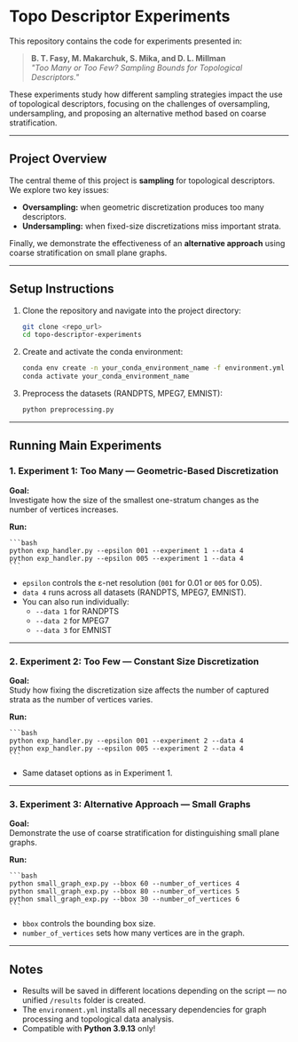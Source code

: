 # Topo Descriptor Experiments

This repository contains the code for experiments presented in:

> **B. T. Fasy, M. Makarchuk, S. Mika, and D. L. Millman**  
> *"Too Many or Too Few? Sampling Bounds for Topological Descriptors."*

These experiments study how different sampling strategies impact the use of topological descriptors, focusing on the challenges of oversampling, undersampling, and proposing an alternative method based on coarse stratification.

---

## Project Overview

The central theme of this project is **sampling** for topological descriptors.  
We explore two key issues:
- **Oversampling:** when geometric discretization produces too many descriptors.
- **Undersampling:** when fixed-size discretizations miss important strata.

Finally, we demonstrate the effectiveness of an **alternative approach** using coarse stratification on small plane graphs.

---

## Setup Instructions

1. Clone the repository and navigate into the project directory:

    ```bash
    git clone <repo_url>
    cd topo-descriptor-experiments
    ```

2. Create and activate the conda environment:

    ```bash
    conda env create -n your_conda_environment_name -f environment.yml
    conda activate your_conda_environment_name
    ```

3. Preprocess the datasets (RANDPTS, MPEG7, EMNIST):

    ```bash
    python preprocessing.py
    ```

---

## Running Main Experiments

### 1. Experiment 1: Too Many — Geometric-Based Discretization

**Goal:**  
Investigate how the size of the smallest one-stratum changes as the number of vertices increases.

**Run:**

    ```bash
    python exp_handler.py --epsilon 001 --experiment 1 --data 4
    python exp_handler.py --epsilon 005 --experiment 1 --data 4
    ```

- `epsilon` controls the ε-net resolution (`001` for 0.01 or `005` for 0.05).
- `data 4` runs across all datasets (RANDPTS, MPEG7, EMNIST).
- You can also run individually:
  - `--data 1` for RANDPTS
  - `--data 2` for MPEG7
  - `--data 3` for EMNIST

---

### 2. Experiment 2: Too Few — Constant Size Discretization

**Goal:**  
Study how fixing the discretization size affects the number of captured strata as the number of vertices varies.

**Run:**

    ```bash
    python exp_handler.py --epsilon 001 --experiment 2 --data 4
    python exp_handler.py --epsilon 005 --experiment 2 --data 4
    ```

- Same dataset options as in Experiment 1.

---

### 3. Experiment 3: Alternative Approach — Small Graphs

**Goal:**  
Demonstrate the use of coarse stratification for distinguishing small plane graphs.

**Run:**

    ```bash
    python small_graph_exp.py --bbox 60 --number_of_vertices 4
    python small_graph_exp.py --bbox 80 --number_of_vertices 5
    python small_graph_exp.py --bbox 30 --number_of_vertices 6
    ```

- `bbox` controls the bounding box size.
- `number_of_vertices` sets how many vertices are in the graph.

---

## Notes

- Results will be saved in different locations depending on the script — no unified `/results` folder is created.
- The `environment.yml` installs all necessary dependencies for graph processing and topological data analysis.
- Compatible with **Python 3.9.13** only!

